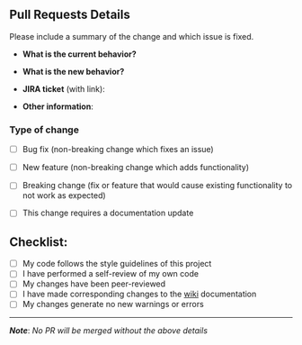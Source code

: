 ## Pull Requests Details

Please include a summary of the change and which issue is fixed.

* **What is the current behavior?**

* **What is the new behavior?**

* **JIRA ticket** (with link):

* **Other information**:

### Type of change

- [ ] Bug fix (non-breaking change which fixes an issue)
- [ ] New feature (non-breaking change which adds functionality)
- [ ] Breaking change (fix or feature that would cause existing functionality to not work as expected)
- [ ] This change requires a documentation update


## Checklist:

- [ ] My code follows the style guidelines of this project
- [ ] I have performed a self-review of my own code
- [ ] My changes have been peer-reviewed
- [ ] I have made corresponding changes to the [wiki](https://github.com/komagata/textarea-markdown) documentation
- [ ] My changes generate no new warnings or errors

---
***Note***: _No PR will be merged without the above details_
